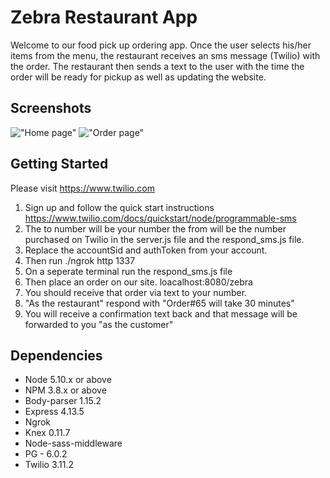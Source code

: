 # Zebra Restaurant App

Welcome to our food pick up ordering app. Once the user selects his/her items from the menu, the restaurant receives an sms message (Twilio) with the order. The restaurant then sends a text to the user with the time the order will be ready for pickup as well as updating the website.


## Screenshots

!["Home page"](https://github.com/ckrac/midterm_project/blob/code/cleanup/docs/HomePage.png?raw=true)
!["Order page"](https://github.com/ckrac/midterm_project/blob/code/cleanup/docs/OrderPage.png?raw=true)


## Getting Started

Please visit https://www.twilio.com
1. Sign up and follow the quick start instructions
https://www.twilio.com/docs/quickstart/node/programmable-sms
2. The to number will be your number the from will be the number purchased on Twilio in the server.js file and the respond_sms.js file.
3. Replace the accountSid and authToken from your account.
4. Then run ./ngrok http 1337
5. On a seperate terminal run the respond_sms.js file
6. Then place an order on our site. loacalhost:8080/zebra
7. You should receive that order via text to your number.
8. "As the restaurant" respond with "Order#65 will take 30 minutes"
9. You will receive a confirmation text back and that message will be forwarded to you "as the customer"


## Dependencies

- Node 5.10.x or above
- NPM 3.8.x or above
- Body-parser 1.15.2
- Express 4.13.5
- Ngrok 
- Knex 0.11.7
- Node-sass-middleware
- PG - 6.0.2
- Twilio 3.11.2
